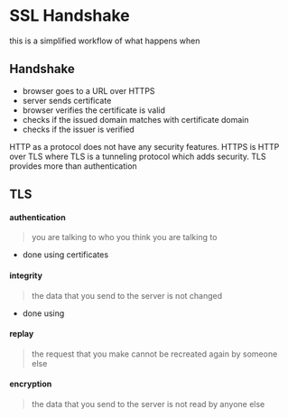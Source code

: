 # SSL Handshake
this is a simplified workflow of what happens when

## Handshake
- browser goes to a URL over HTTPS
- server sends certificate
- browser verifies the certificate is valid
 - checks if the issued domain matches with certificate domain
 - checks if the issuer is verified 

HTTP as a protocol does not have any security features. HTTPS is HTTP over TLS where TLS is a tunneling protocol which adds security. TLS provides more than authentication

## TLS

#### authentication 
> you are talking to who you think you are talking to
- done using certificates

#### integrity
> the data that you send to the server is not changed
- done using 
#### replay
> the request that you make cannot be recreated again by someone else

#### encryption
> the data that you send to the server is not read by anyone else


